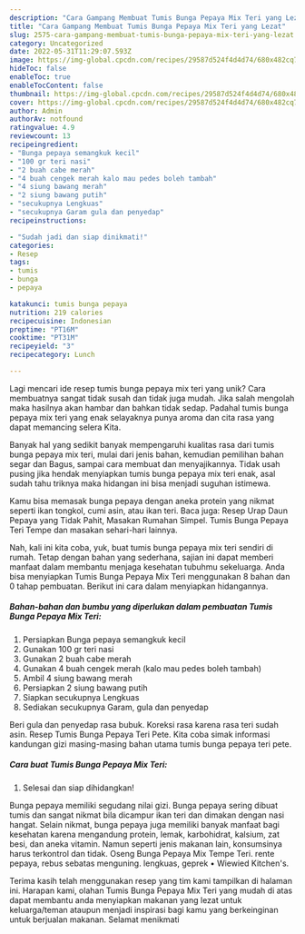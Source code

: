 ```yaml
---
description: "Cara Gampang Membuat Tumis Bunga Pepaya Mix Teri yang Lezat"
title: "Cara Gampang Membuat Tumis Bunga Pepaya Mix Teri yang Lezat"
slug: 2575-cara-gampang-membuat-tumis-bunga-pepaya-mix-teri-yang-lezat
category: Uncategorized
date: 2022-05-31T11:29:07.593Z
image: https://img-global.cpcdn.com/recipes/29587d524f4d4d74/680x482cq70/tumis-bunga-pepaya-mix-teri-foto-resep-utama.jpg
hideToc: false
enableToc: true
enableTocContent: false
thumbnail: https://img-global.cpcdn.com/recipes/29587d524f4d4d74/680x482cq70/tumis-bunga-pepaya-mix-teri-foto-resep-utama.jpg
cover: https://img-global.cpcdn.com/recipes/29587d524f4d4d74/680x482cq70/tumis-bunga-pepaya-mix-teri-foto-resep-utama.jpg
author: Admin
authorAv: notfound
ratingvalue: 4.9
reviewcount: 13
recipeingredient:
- "Bunga pepaya semangkuk kecil"
- "100 gr teri nasi"
- "2 buah cabe merah"
- "4 buah cengek merah kalo mau pedes boleh tambah"
- "4 siung bawang merah"
- "2 siung bawang putih"
- "secukupnya Lengkuas"
- "secukupnya Garam gula dan penyedap"
recipeinstructions:

- "Sudah jadi dan siap dinikmati!"
categories:
- Resep
tags:
- tumis
- bunga
- pepaya

katakunci: tumis bunga pepaya 
nutrition: 219 calories
recipecuisine: Indonesian
preptime: "PT16M"
cooktime: "PT31M"
recipeyield: "3"
recipecategory: Lunch

---
```





Lagi mencari ide resep tumis bunga pepaya mix teri yang unik? Cara membuatnya sangat tidak susah dan tidak juga mudah. Jika salah mengolah maka hasilnya akan hambar dan bahkan tidak sedap. Padahal tumis bunga pepaya mix teri yang enak selayaknya punya aroma dan cita rasa yang dapat memancing selera Kita.





Banyak hal yang sedikit banyak mempengaruhi kualitas rasa dari tumis bunga pepaya mix teri, mulai dari jenis bahan, kemudian pemilihan bahan segar dan Bagus, sampai cara membuat dan menyajikannya. Tidak usah pusing jika hendak menyiapkan tumis bunga pepaya mix teri enak,      asal sudah tahu triknya maka hidangan ini bisa menjadi suguhan istimewa.














Kamu bisa memasak bunga pepaya dengan aneka protein yang nikmat seperti ikan tongkol, cumi asin, atau ikan teri. Baca juga: Resep Urap Daun Pepaya yang Tidak Pahit, Masakan Rumahan Simpel. Tumis Bunga Pepaya Teri Tempe dan masakan sehari-hari lainnya.






Nah, kali ini kita coba, yuk, buat tumis bunga pepaya mix teri sendiri di rumah. Tetap dengan bahan yang sederhana, sajian ini dapat memberi manfaat dalam membantu menjaga kesehatan tubuhmu sekeluarga. Anda bisa menyiapkan Tumis Bunga Pepaya Mix Teri menggunakan 8 bahan dan 0 tahap pembuatan. Berikut ini cara dalam menyiapkan hidangannya.

<!--inarticleads1-->

##### Bahan-bahan dan bumbu yang diperlukan dalam pembuatan Tumis Bunga Pepaya Mix Teri:

1. Persiapkan Bunga pepaya semangkuk kecil
1. Gunakan 100 gr teri nasi
1. Gunakan 2 buah cabe merah
1. Gunakan 4 buah cengek merah (kalo mau pedes boleh tambah)
1. Ambil 4 siung bawang merah
1. Persiapkan 2 siung bawang putih
1. Siapkan secukupnya Lengkuas
1. Sediakan secukupnya Garam, gula dan penyedap


Beri gula dan penyedap rasa bubuk. Koreksi rasa karena rasa teri sudah asin. Resep Tumis Bunga Pepaya Teri Pete. Kita coba simak informasi kandungan gizi masing-masing bahan utama tumis bunga pepaya teri pete. 

<!--inarticleads2-->

##### Cara buat Tumis Bunga Pepaya Mix Teri:


1. Selesai dan siap dihidangkan!

Bunga pepaya memiliki segudang nilai gizi. Bunga pepaya sering dibuat tumis dan sangat nikmat bila dicampur ikan teri dan dimakan dengan nasi hangat. Selain nikmat, bunga pepaya juga memiliki banyak manfaat bagi kesehatan karena mengandung protein, lemak, karbohidrat, kalsium, zat besi, dan aneka vitamin. Namun seperti jenis makanan lain, konsumsinya harus terkontrol dan tidak. Oseng Bunga Pepaya Mix Tempe Teri. rente pepaya, rebus sebatas menguning. lengkuas, geprek • Wiewied Kitchen&#39;s. 

Terima kasih telah menggunakan resep yang tim kami tampilkan di halaman ini. Harapan kami, olahan Tumis Bunga Pepaya Mix Teri yang mudah di atas dapat membantu anda menyiapkan makanan yang lezat untuk keluarga/teman ataupun menjadi inspirasi bagi kamu yang berkeinginan untuk berjualan makanan. Selamat menikmati
